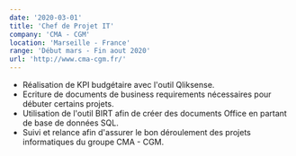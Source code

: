 ```yaml
---
date: '2020-03-01'
title: 'Chef de Projet IT'
company: 'CMA - CGM'
location: 'Marseille - France'
range: 'Début mars - Fin aout 2020'
url: 'http://www.cma-cgm.fr/'
---
```


- Réalisation de KPI budgétaire avec l'outil Qliksense.
- Ecriture de documents de business requirements nécessaires pour débuter certains projets.
- Utilisation de l'outil BIRT afin de créer des documents Office en partant de base de données SQL.
- Suivi et relance afin d'assurer le bon déroulement des projets informatiques du groupe CMA - CGM.

